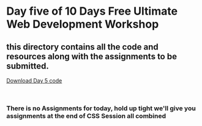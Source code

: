 # Day five of 10 Days Free Ultimate Web Development Workshop </br>
## this directory contains all the code and resources along with the assignments to be submitted.
[Download Day 5 code](https://github.com/whoissubedibibek/10daysfreewebdevelopmentworkshop/raw/main/day_5/day5.zip)

</br>

### There is no Assignments for today, hold up tight we'll give you assignments at the end of CSS Session all combined </br>



